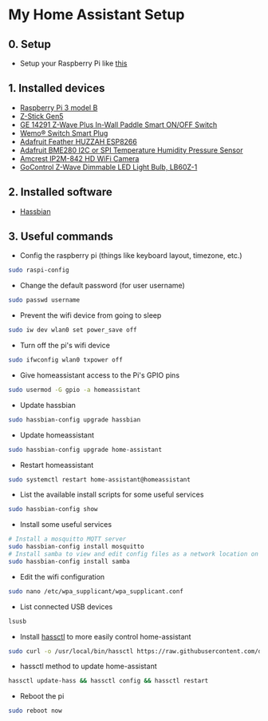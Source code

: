 
# My Home Assistant Setup #
## 0. Setup
- Setup your Raspberry Pi like [this](https://hackernoon.com/raspberry-pi-headless-install-462ccabd75d0)
## 1. Installed devices
- [Raspberry Pi 3 model B](https://www.raspberrypi.org/products/raspberry-pi-3-model-b/)
- [Z-Stick Gen5](https://aeotec.com/z-wave-usb-stick)
- [GE 14291 Z-Wave Plus In-Wall Paddle Smart ON/OFF Switch](https://www.zwaveproducts.com/shop/brands/ge/14291-ge-14291-z-wave-plus-in-wall-paddle-smart-on-off-switch) 
- [Wemo® Switch Smart Plug](http://www.belkin.com/us/p/P-F7C027/)
- [Adafruit Feather HUZZAH ESP8266](https://www.adafruit.com/product/2821)
- [Adafruit BME280 I2C or SPI Temperature Humidity Pressure Sensor](https://www.adafruit.com/product/2652)
- [Amcrest IP2M-842 HD WiFi Camera](https://amcrest.com/amcrest-1080p-bullt-wifi-video-security-ip-camera-pt-ip2m-842-white.html)
- [GoControl Z-Wave Dimmable LED Light Bulb, LB60Z-1](https://www.amazon.com/gp/product/B00PJH16UC/ref=oh_aui_detailpage_o00_s01?ie=UTF8&psc=1)
## 2. Installed software
- [Hassbian](https://home-assistant.io/docs/installation/hassbian/)

## 3. Useful commands
* Config the raspberry pi (things like keyboard layout, timezone, etc.)

```sh
sudo raspi-config
```

* Change the default password (for user username)

```sh
sudo passwd username
```

* Prevent the wifi device from going to sleep

```sh
sudo iw dev wlan0 set power_save off
```

* Turn off the pi's wifi device

```sh
sudo ifwconfig wlan0 txpower off
```

* Give homeassistant access to the Pi's GPIO pins

```sh
sudo usermod -G gpio -a homeassistant
```

* Update hassbian

```sh
sudo hassbian-config upgrade hassbian
```

* Update homeassistant

```sh
sudo hassbian-config upgrade home-assistant
```

* Restart homeassistant

```sh
sudo systemctl restart home-assistant@homeassistant
```

*  List the available install scripts for some useful services

```sh
sudo hassbian-config show
```
* Install some useful services

```sh
# Install a mosquitto MQTT server
sudo hassbian-config install mosquitto
# Install samba to view and edit config files as a network location on a PC
sudo hassbian-config install samba
```

* Edit the wifi configuration

```sh
sudo nano /etc/wpa_supplicant/wpa_supplicant.conf
```

* List connected USB devices

```sh
lsusb
```

* Install [hassctl](https://github.com/dale3h/hassctl) to more easily control home-assistant

```sh
sudo curl -o /usr/local/bin/hassctl https://raw.githubusercontent.com/dale3h/hassctl/master/hassctl && sudo chmod +x /usr/local/bin/hassctl
```

* hassctl method to update home-assistant

```sh
hassctl update-hass && hassctl config && hassctl restart
```

* Reboot the pi

```sh
sudo reboot now
```
